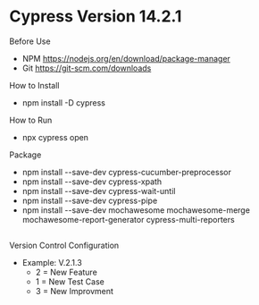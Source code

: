 # Cypress Version 14.2.1

Before Use

- NPM https://nodejs.org/en/download/package-manager
- Git https://git-scm.com/downloads

How to Install

- npm install -D cypress

How to Run

- npx cypress open

Package

- npm install --save-dev cypress-cucumber-preprocessor
- npm install --save-dev cypress-xpath
- npm install --save-dev cypress-wait-until
- npm install --save-dev cypress-pipe
- npm install --save-dev mochawesome mochawesome-merge mochawesome-report-generator cypress-multi-reporters

##

Version Control Configuration

- Example: V.2.1.3
  - 2 = New Feature
  - 1 = New Test Case
  - 3 = New Improvment
